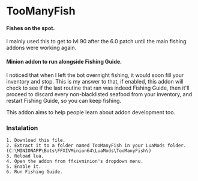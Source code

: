 # TooManyFish

#### Fishes on the spot.

I mainly used this to get to lvl 90 after the 6.0 patch until the main fishing addons were working again.

#### Minion addon to run alongside Fishing Guide.

I noticed that when I left the bot overnight fishing, it would soon fill your inventory and stop. This is my answer to that, if enabled, this addon will check to see if the last routine that ran was indeed Fishing Guide, then it'll proceed to discard every non-blacklisted seafood from your inventory, and restart Fishing Guide, so you can keep fishing.

This addon aims to help people learn about addon development too.

### Instalation

    1. Download this file.
    2. Extract it to a folder named TooManyFish in your LuaMods folder. (C:\MINIONAPP\Bots\FFXIVMinion64\LuaMods\TooManyFish\)
    3. Reload lua.
    4. Open the addon from ffxivminion's dropdown menu.
    5. Enable it.
    6. Run Fishing Guide.
